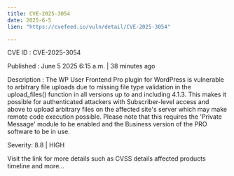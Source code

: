 ```yaml
---
title: CVE-2025-3054
date: 2025-6-5
lien: "https://cvefeed.io/vuln/detail/CVE-2025-3054"

---
```


CVE ID : CVE-2025-3054

Published :  June 5
2025
6:15 a.m. | 38 minutes ago

Description : The WP User Frontend Pro plugin for WordPress is vulnerable to arbitrary file uploads due to missing file type validation in the upload_files() function in all versions up to
and including
4.1.3. This makes it possible for authenticated attackers
with Subscriber-level access and above
to upload arbitrary files on the affected site's server which may make remote code execution possible. Please note that this requires the 'Private Message' module to be enabled and the Business version of the PRO software to be in use.

Severity: 8.8 | HIGH

Visit the link for more details
such as CVSS details
affected products
timeline
and more...
